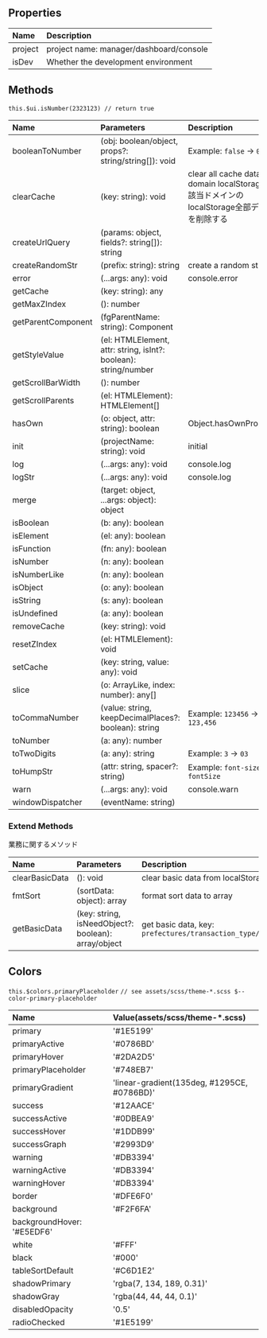 ## Properties

|Name|Description|
|:--|:--|
|project| project name: manager/dashboard/console|
|isDev|Whether the development environment|

## Methods

`this.$ui.isNumber(2323123) // return true`

|Name|Parameters|Description|
|:--|:--|:--|
|booleanToNumber|(obj: boolean/object, props?: string/string[]): void|Example: `false` -> `0`|
|clearCache|(key: string): void|clear all cache data the domain localStorage.<br>該当ドメインのlocalStorage全部データを削除する|
|createUrlQuery|(params: object, fields?: string[]): string||
|createRandomStr|(prefix: string): string| create a random string|
|error|(...args: any): void| console.error |
|getCache|(key: string): any||
|getMaxZIndex|(): number||
|getParentComponent|(fgParentName: string): Component||
|getStyleValue|(el: HTMLElement, attr: string, isInt?: boolean): string/number||
|getScrollBarWidth|(): number||
|getScrollParents|(el: HTMLElement): HTMLElement[]||
|hasOwn|(o: object, attr: string): boolean|Object.hasOwnProperty|
|init|(projectName: string): void|initial|
|log|(...args: any): void| console.log |
|logStr|(...args: any): void| console.log |
|merge|(target: object, ...args: object): object||
|isBoolean|(b: any): boolean||
|isElement|(el: any): boolean||
|isFunction|(fn: any): boolean||
|isNumber|(n: any): boolean||
|isNumberLike|(n: any): boolean||
|isObject|(o: any): boolean||
|isString|(s: any): boolean||
|isUndefined|(a: any): boolean||
|removeCache|(key: string): void||
|resetZIndex|(el: HTMLElement): void||
|setCache|(key: string, value: any): void||
|slice|(o: ArrayLike, index: number): any[]||
|toCommaNumber|(value: string, keepDecimalPlaces?: boolean): string|Example: `123456` -> `123,456`|
|toNumber|(a: any): number||
|toTwoDigits|(a: any): string|Example: `3` -> `03`|
|toHumpStr|(attr: string, spacer?: string)|Example: `font-size` -> `fontSize`|
|warn|(...args: any): void| console.warn |
|windowDispatcher|(eventName: string)||

### Extend Methods

業務に関するメソッド

|Name|Parameters|Description|
|:--|:--|:--|
|clearBasicData|(): void|clear basic data from localStorage||
|fmtSort|(sortData: object): array|format sort data to array|
|getBasicData|(key: string, isNeedObject?: boolean): array/object |get basic data, key: `prefectures/transaction_type/...`|

## Colors

`this.$colors.primaryPlaceholder`
`// see assets/scss/theme-*.scss $--color-primary-placeholder`

|Name|Value(assets/scss/theme-*.scss)|
|:--|:--|
|primary|'#1E5199'|
|primaryActive|'#0786BD'|
|primaryHover|'#2DA2D5'|
|primaryPlaceholder|'#748EB7'|
|primaryGradient|'linear-gradient(135deg, #1295CE, #0786BD)'|
|success|'#12AACE'|
|successActive|'#0DBEA9'|
|successHover|'#1DDB99'|
|successGraph|'#2993D9'|
|warning|'#DB3394'|
|warningActive|'#DB3394'|
|warningHover|'#DB3394'|
|border|'#DFE6F0'|
|background|'#F2F6FA'|
|backgroundHover: '#E5EDF6'|
|white|'#FFF'|
|black|'#000'|
|tableSortDefault|'#C6D1E2'|
|shadowPrimary|'rgba(7, 134, 189, 0.31)'|
|shadowGray|'rgba(44, 44, 44, 0.1)'|
|disabledOpacity|'0.5'|
|radioChecked|'#1E5199'|
